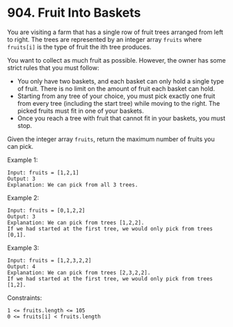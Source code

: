 # 904. Fruit Into Baskets

You are visiting a farm that has a single row of fruit trees arranged from left to right. The trees are represented by an integer array `fruits` where `fruits[i]` is the type of fruit the ith tree produces.

You want to collect as much fruit as possible. However, the owner has some strict rules that you must follow:

- You only have two baskets, and each basket can only hold a single type of fruit. There is no limit on the amount of fruit each basket can hold.
- Starting from any tree of your choice, you must pick exactly one fruit from every tree (including the start tree) while moving to the right. The picked fruits must fit in one of your baskets.
- Once you reach a tree with fruit that cannot fit in your baskets, you must stop.

Given the integer array `fruits`, return the maximum number of fruits you can pick.



Example 1:

    Input: fruits = [1,2,1]
    Output: 3
    Explanation: We can pick from all 3 trees.

Example 2:

    Input: fruits = [0,1,2,2]
    Output: 3
    Explanation: We can pick from trees [1,2,2].
    If we had started at the first tree, we would only pick from trees [0,1].

Example 3:

    Input: fruits = [1,2,3,2,2]
    Output: 4
    Explanation: We can pick from trees [2,3,2,2].
    If we had started at the first tree, we would only pick from trees [1,2].


Constraints:

    1 <= fruits.length <= 105
    0 <= fruits[i] < fruits.length

